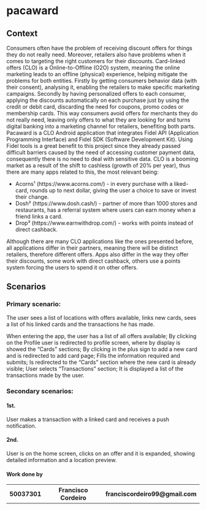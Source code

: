 # pacaward

<h2>Context</h2>
<p>
Consumers often have the problem of receiving discount offers for things they do not really need. Moreover, retailers also have problems when it comes to targeting the right customers for their discounts.
Card-linked offers (CLO) is a Online-to-Offline (O2O) system, meaning the online marketing leads to an offline (physical) experience, helping mitigate the problems for both entities. Firstly by getting consumers behavior data (with their consent), analysing it, enabling the retailers to make specific marketing campaigns. Secondly by having personalized offers to each consumer, applying the discounts automatically on each purchase just by using the credit or debit card, discarding the need for coupons, promo codes or membership cards.
This way consumers avoid offers for merchants they do not really need, leaving only offers to what they are looking for and turns digital banking into a marketing channel for retailers, benefiting both parts.
Pacaward is a CLO Android application that integrates Fidel API (Application Programming Interface) and Fidel SDK (Software Development Kit). Using Fidel tools is a great benefit to this project since they already passed difficult barriers caused by the need of accessing customer payment data, consequently there is no need to deal with sensitive data. 
CLO is a booming market as a result of the shift to cashless (growth of 20% per year), thus there are many apps related to this, the most relevant being:
<ul>
	<li>Acorns¹ (https://www.acorns.com/) - in every purchase with a liked-card, rounds up to next dollar, giving the user a choice to save or invest their change.</li>
	<li>Dosh² (https://www.dosh.cash/) - partner of more than 1000 stores and restaurants, has a referral system where users can earn money when a friend links a card.</li> 
	<li>Drop³ (https://www.earnwithdrop.com/) - works with points instead of direct cashback.</li>
</ul>
Although there are many CLO applications like the ones presented before, all applications differ in their partners, meaning there will be distinct retailers, therefore different offers. Apps also differ in the way they offer their discounts, some work with direct cashback, others use a points system forcing the users to spend it on other offers.
</p>

<h2>Scenarios</h2>
<h3>Primary scenario:</h3>
<p>
The user sees a list of locations with offers available, links new cards, sees a list of his linked cards and the transactions he has made.

When entering the app, the user has a list of all offers available;
By clicking on the Profile user is redirected to profile screen, where by display is showed the “Cards” sections;
By clicking in the plus sign to add a new card and is redirected to add card page;
Fills the information required and submits;
Is redirected to the “Cards” section where the new card is already visible;
User selects “Transactions” section;
It is displayed a list of the transactions made by the user.
</p>
<h3>Secondary scenarios:</h3>

<h4>1st.</h4>
	<p> 
  User makes a transaction with a linked card and receives a push notification.
  </p>
<h4>2nd.</h4>
  <p>
	User is on the home screen, clicks on an offer and it is expanded, showing detailed information and a location preview.
  </p>
  
  <h4>Work done by</h4>
<table>
  <tr>
    <th>50037301</th>
    <th>Francisco Cordeiro</th>
    <th>franciscordeiro99@gmail.com</th>
  </tr>
  </table>

